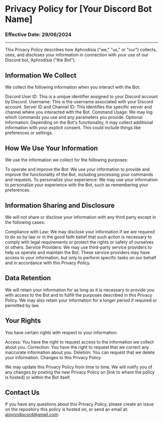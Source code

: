 # Privacy Policy for [Your Discord Bot Name]
### Effective Date: 29/06/2024
---

This Privacy Policy describes how Aphrodisia ("we," "us," or "our") collects, uses, and discloses your information in connection with your use of our Discord bot, Aphrodisia ("the Bot").

## Information We Collect

We collect the following information when you interact with the Bot:

Discord User ID: This is a unique identifier assigned to your Discord account by Discord.
Username: This is the username associated with your Discord account.
Server ID and Channel ID: This identifies the specific server and channel where you interacted with the Bot.
Command Usage: We may log which commands you use and any parameters you provide.
Optional Information: Depending on the Bot's functionality, it may collect additional information with your explicit consent. This could include things like preferences or settings.

## How We Use Your Information

We use the information we collect for the following purposes:

To operate and improve the Bot: We use your information to provide and improve the functionality of the Bot, including processing your commands and requests.
To personalize your experience: We may use your information to personalize your experience with the Bot, such as remembering your preferences.

## Information Sharing and Disclosure

We will not share or disclose your information with any third party except in the following cases:

Compliance with Law: We may disclose your information if we are required to do so by law or in the good faith belief that such action is necessary to comply with legal requirements or protect the rights or safety of ourselves or others.
Service Providers: We may use third-party service providers to help us operate and maintain the Bot. These service providers may have access to your information, but only to perform specific tasks on our behalf and in accordance with this Privacy Policy.

## Data Retention

We will retain your information for as long as it is necessary to provide you with access to the Bot and to fulfill the purposes described in this Privacy Policy. We may also retain your information for a longer period if required or permitted by law.

## Your Rights

You have certain rights with respect to your information:

Access: You have the right to request access to the information we collect about you.
Correction: You have the right to request that we correct any inaccurate information about you.
Deletion: You can request that we delete your information.
Changes to this Privacy Policy

We may update this Privacy Policy from time to time. We will notify you of any changes by posting the new Privacy Policy on [link to where the policy is hosted] or within the Bot itself.

## Contact Us

If you have any questions about this Privacy Policy, please create an issue on the repository this policy is hosted on, or send an email at: aloyondiscord@gmail.com.